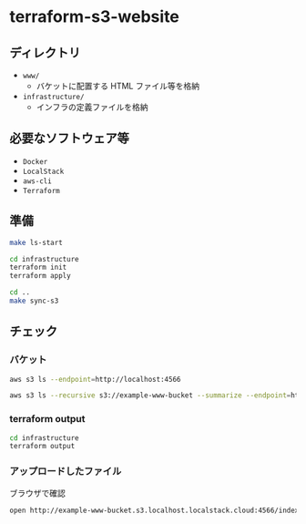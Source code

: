 # terraform-s3-website

## ディレクトリ

- `www/`
  - バケットに配置する HTML ファイル等を格納
- `infrastructure/`
  - インフラの定義ファイルを格納

## 必要なソフトウェア等

- `Docker`
- `LocalStack`
- `aws-cli`
- `Terraform`

## 準備

```bash
make ls-start

cd infrastructure
terraform init
terraform apply

cd ..
make sync-s3
```

## チェック

### バケット

```bash
aws s3 ls --endpoint=http://localhost:4566

aws s3 ls --recursive s3://example-www-bucket --summarize --endpoint=http://localhost:4566
```

### terraform output

```bash
cd infrastructure
terraform output
```

### アップロードしたファイル

ブラウザで確認

```bash
open http://example-www-bucket.s3.localhost.localstack.cloud:4566/index.html
```
